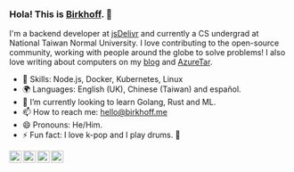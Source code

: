 ### Hola! This is [Birkhoff](https://birkhoff.me). 👋

I'm a backend developer at [jsDelivr](https://www.jsdelivr.com) and currently a CS undergrad at National Taiwan Normal University. I love contributing to the open-source community, working with people around the globe to solve problems! I also love writing about computers on my [blog](https://blog.birkhoff.me) and [AzureTar](https://azuretar.com/).

* 🔨 Skills: Node.js, Docker, Kubernetes, Linux
* 🌍 Languages: English (UK), Chinese (Taiwan) and español.
* 🌱 I’m currently looking to learn Golang, Rust and ML.
* 📫 How to reach me: [hello@birkhoff.me](mailto:hello@birkhoff.me)
* 😄 Pronouns: He/Him.
* ⚡ Fun fact: I love k-pop and I play drums. 🥁

<a href="https://www.facebook.com/birkhoff.lee">
  <img align="left" alt="My Facebook" width="22px" src="https://cdn.jsdelivr.net/npm/simple-icons@v3/icons/facebook.svg" />
</a>
<a href="https://twitter.com/birkhofflee">
  <img align="left" alt="My Twitter" width="22px" src="https://cdn.jsdelivr.net/npm/simple-icons@v3/icons/twitter.svg" />
</a>
<a href="https://www.reddit.com/user/birkhofflee">
  <img align="left" alt="My Reddit" width="22px" src="https://cdn.jsdelivr.net/npm/simple-icons@v3/icons/reddit.svg" />
</a>
<a href="https://t.me/birkh0ff">
  <img align="left" alt="My Telegram" width="22px" src="https://cdn.jsdelivr.net/npm/simple-icons@v3/icons/telegram.svg" />
</a>
